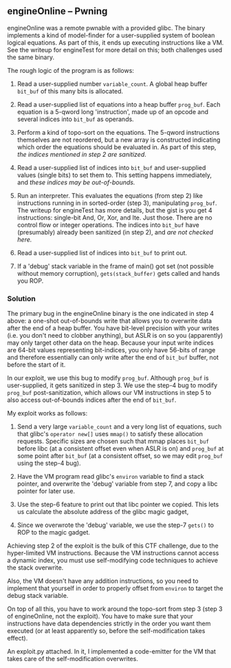 ## engineOnline – Pwning

engineOnline was a remote pwnable with a provided glibc. The binary implements a kind of model-finder for a user-supplied system of boolean logical equations. As part of this, it ends up executing instructions like a VM. See the writeup for engineTest for more detail on this; both challenges used the same binary.

The rough logic of the program is as follows:

1. Read a user-supplied number `variable_count`. A global heap buffer `bit_buf` of this many bits is allocated.

2. Read a user-supplied list of equations into a heap buffer `prog_buf`. Each equation is a 5-qword long 'instruction', made up of an opcode and several indices into `bit_buf` as operands.

3. Perform a kind of topo-sort on the equations. The 5-qword instructions themselves are not reordered, but a new array is constructed indicating which order the equations should be evaluated in. As part of this step, *the indices mentioned in step 2 are sanitized*.

4. Read a user-supplied list of indices into `bit_buf` and user-supplied values (single bits) to set them to. This setting happens immediately, and *these indices may be out-of-bounds.*

5. Run an interpreter. This evaluates the equations (from step 2) like instructions running in in sorted-order (step 3), manipulating `prog_buf`. The writeup for engineTest has more details, but the gist is you get 4 instructions: single-bit And, Or, Xor, and Ite. Just those. There are no control flow or integer operations. The indices into `bit_buf` have (presumably) already been sanitized (in step 2), and *are not checked here.*

6. Read a user-supplied list of indices into `bit_buf` to print out.

7. If a 'debug' stack variable in the frame of main() got set (not possible without memory corruption), `gets(stack_buffer)` gets called and hands you ROP.

### Solution

The primary bug in the engineOnline binary is the one indicated in step 4 above: a one-shot out-of-bounds write that allows you to overwrite data after the end of a heap buffer. You have bit-level precision with your writes (i.e. you don't need to clobber anything), but ASLR is on so you (apparently) may only target other data on the heap. Because your input write indices are 64-bit values representing bit-indices, you only have 56-bits of range and therefore essentially can only write after the end of `bit_buf` buffer, not before the start of it.

In our exploit, we use this bug to modify `prog_buf`. Although `prog_buf` is user-supplied, it gets sanitized in step 3. We use the step-4 bug to modify `prog_buf` post-sanitization, which allows our VM instructions in step 5 to also access out-of-bounds indices after the end of `bit_buf`.

My exploit works as follows:

1. Send a very large `variable_count` and a very long list of equations, such that glibc's `operator new[]` uses `mmap()` to satisfy these allocation requests. Specific sizes are chosen such that mmap places `bit_buf` before libc (at a consistent offset even when ASLR is on) and `prog_buf` at some point after `bit_buf` (at a consistent offset, so we may edit `prog_buf` using the step-4 bug).

2. Have the VM program read glibc's `environ` variable to find a stack pointer, and overwrite the 'debug' variable from step 7, and copy a libc pointer for later use.

3. Use the step-6 feature to print out that libc pointer we copied. This lets us calculate the absolute address of the glibc magic gadget,

4. Since we overwrote the 'debug' variable, we use the step-7 `gets()` to ROP to the magic gadget.

Achieving step 2 of the exploit is the bulk of this CTF challenge, due to the hyper-limited VM instructions. Because the VM instructions cannot access a dynamic index, you must use self-modifying code techniques to achieve the stack overwrite.

Also, the VM doesn't have any addition instructions, so you need to implement that yourself in order to properly offset from `environ` to target the debug stack variable.

On top of all this, you have to work around the topo-sort from step 3 (step 3 of engineOnline, not the exploit). You have to make sure that your instructions have data dependencies strictly in the order you want them executed (or at least apparently so, before the self-modification takes effect).

An exploit.py attached. In it, I implemented a code-emitter for the VM that takes care of the self-modification overwrites.
